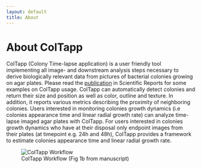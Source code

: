 ```yaml
---
layout: default
title: About
---
```

# About ColTapp
ColTapp (Colony Time-lapse application) is a user friendly tool implementing all image- and downstream analysis steps necessary to derive biologically relevant data from pictures of bacterial colonies growing on agar plates. Please read the [publication](https://doi.org/10.1038/s41598-020-72979-4) in Scientific Reports for some examples on ColTapp usage.
ColTapp can automatically detect colonies and return their size and position as well as color, outline and texture. In addition, it reports various metrics describing the proximity of neighboring colonies. Users interested in monitoring colonies growth dynamics (i.e colonies appearance time and linear radial growth rate) can analyze time-lapse imaged agar plates with ColTapp. For users interested in colonies growth dynamics who have at their disposal only endpoint images from their plates (at timepoint e.g. 24h and 48h), ColTapp provides a framework to estimate colonies appearance time and linear radial growth rate.

<figure>
  <img src="{{site.url}}/assets/images/Workflow.png" alt="ColTapp Workflow"/>
  <figcaption>ColTapp Workflow (Fig 1b from manuscript) </figcaption>
</figure>

